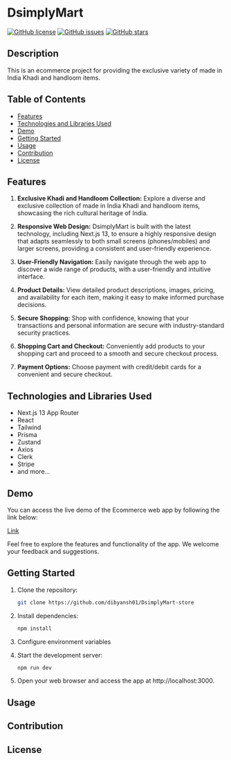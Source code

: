 # DsimplyMart

[![GitHub license](https://img.shields.io/github/license/dibyansh01/DsimplyMart-store)](https://github.com/dibyansh01/DsimplyMart-store/blob/main/LICENSE)
[![GitHub issues](https://img.shields.io/github/issues/dibyansh01/DsimplyMart-store)](https://github.com/dibyansh01/DsimplyMart-store/issues)
[![GitHub stars](https://img.shields.io/github/stars/dibyansh01/DsimplyMart-store)](https://github.com/dibyansh01/DsimplyMart-store/stargazers)

## Description

This is an ecommerce project for providing the exclusive variety of made in India Khadi and handloom items. 

## Table of Contents

- [Features](#features)
- [Technologies and Libraries Used](#technologies-and-libraries-used)
- [Demo](#demo)
- [Getting Started](#getting-started)
- [Usage](#usage)
- [Contribution](#contribution)
- [License](#license)

## Features

1. **Exclusive Khadi and Handloom Collection:** Explore a diverse and exclusive collection of made in India Khadi and handloom items, showcasing the rich cultural heritage of India.

2. **Responsive Web Design:** DsimplyMart is built with the latest technology, including Next.js 13, to ensure a highly responsive design that adapts seamlessly to both small screens (phones/mobiles) and larger screens, providing a consistent and user-friendly experience.

3. **User-Friendly Navigation:** Easily navigate through the web app to discover a wide range of products, with a user-friendly and intuitive interface.

4. **Product Details:** View detailed product descriptions, images, pricing, and availability for each item, making it easy to make informed purchase decisions.

5. **Secure Shopping:** Shop with confidence, knowing that your transactions and personal information are secure with industry-standard security practices.

6. **Shopping Cart and Checkout:** Conveniently add products to your shopping cart and proceed to a smooth and secure checkout process.

7. **Payment Options:** Choose payment with credit/debit cards for a convenient and secure checkout.


## Technologies and Libraries Used

- Next.js 13 App Router
- React
- Tailwind
- Prisma
- Zustand
- Axios
- Clerk
- Stripe
- and more...

## Demo

You can access the live demo of the Ecommerce web app by following the link below:

[Link](https://dsimply-mart-store.vercel.app/)

Feel free to explore the features and functionality of the app. We welcome your feedback and suggestions.



## Getting Started


1. Clone the repository:

   ```bash
   git clone https://github.com/dibyansh01/DsimplyMart-store
   
2. Install dependencies:

    ```bash
   npm install

3. Configure environment variables 

4. Start the development server:
   ```bash
   npm run dev

5. Open your web browser and access the app at http://localhost:3000.

## Usage



## Contribution


## License





